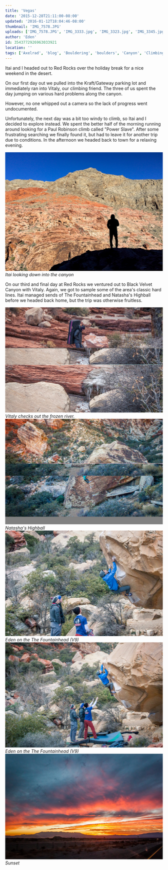 ```yaml
---
title: 'Vegas'
date: '2015-12-28T21:11:00-08:00'
updated: '2016-01-12T18:04:46-08:00'
thumbnail: 'IMG_7578.JPG'
uploads: ['IMG_7578.JPG', 'IMG_3333.jpg', 'IMG_3323.jpg', 'IMG_3345.jpg', 'IMG_3348.jpg', 'IMG_3354.jpg']
author: 'Eden'
id: 3543772926963033921
location: ''
tags: ['Axelrad', 'blog', 'Bouldering', 'boulders', 'Canyon', 'Climbing', 'cold', 'Five Ten', 'Red', 'Red Rocks', 'road trip', 'sandstone', 'velvet']
---
```


Itai and I headed out to Red Rocks over the holiday break for a nice weekend in the desert. 

On our first day out we pulled into the Kraft/Gateway parking lot and immediately ran into Vitaly, our climbing friend. The three of us spent the day jumping on various hard problems along the canyon. 

However, no one whipped out a camera so the lack of progress went undocumented. 

Unfortunately, the next day was a bit too windy to climb, so Itai and I decided to explore instead. We spent the better half of the morning running around looking for a Paul Robinson climb called "Power Slave". After some frustrating searching we finally found it, but had to leave it for another trip due to conditions. In the afternoon we headed back to town for a relaxing evening. 

![image alt](uploads/IMG_7578.JPG)*Itai looking down into the canyon*

On our third and final day at Red Rocks we ventured out to Black Velvet Canyon with Vitaly. Again, we got to sample some of the area's classic hard lines. Itai managed sends of The Fountainhead and Natasha's Highball before we headed back home, but the trip was otherwise fruitless. 

![image alt](uploads/IMG_3333.jpg)*Vitaly checks out the frozen river.*![image alt](uploads/IMG_3323.jpg)*Natasha's Highball*![image alt](uploads/IMG_3345.jpg)*Eden on the The Fountainhead (V9)*![image alt](uploads/IMG_3348.jpg)*Eden on the The Fountainhead (V9)*![image alt](uploads/IMG_3354.jpg)*Sunset*

